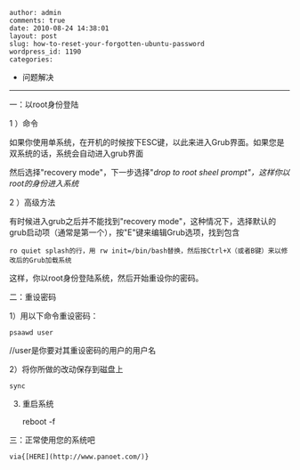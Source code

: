     author: admin
    comments: true
    date: 2010-08-24 14:38:01
    layout: post
    slug: how-to-reset-your-forgotten-ubuntu-password
    wordpress_id: 1190
    categories:
- 问题解决
---

一：以root身份登陆

1 ）命令

如果你使用单系统，在开机的时候按下ESC键，以此来进入Grub界面。如果您是双系统的话，系统会自动进入grub界面

然后选择"recovery mode"，下一步选择"_drop to root sheel prompt"，这样你以root的身份进入系统_

2 ）高级方法

有时候进入grub之后并不能找到"recovery mode"，这种情况下，选择默认的grub启动项（通常是第一个），按"E"键来编辑Grub选项，找到包含

    ro quiet splash的行，用 rw init=/bin/bash替换，然后按Ctrl+X（或者B键）来以修改后的Grub加载系统

这样，你以root身份登陆系统，然后开始重设你的密码。

二：重设密码

1）用以下命令重设密码：

    psaawd user

//user是你要对其重设密码的用户的用户名

2）将你所做的改动保存到磁盘上

    sync

3) 重启系统

    reboot -f

三：正常使用您的系统吧

    via{[HERE](http://www.panoet.com/)}

